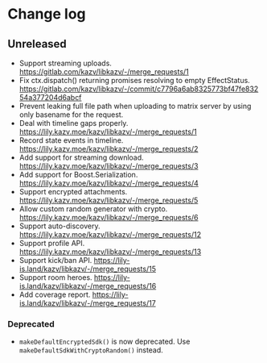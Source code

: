 
# Change log

## Unreleased

- Support streaming uploads. https://gitlab.com/kazv/libkazv/-/merge_requests/1
- Fix ctx.dispatch() returning promises resolving to empty EffectStatus. https://gitlab.com/kazv/libkazv/-/commit/c7796a6ab8325773bf47fe83254a377204d6abcf
- Prevent leaking full file path when uploading to matrix server by using only basename for the request.
- Deal with timeline gaps properly. https://lily.kazv.moe/kazv/libkazv/-/merge_requests/1
- Record state events in timeline. https://lily.kazv.moe/kazv/libkazv/-/merge_requests/2
- Add support for streaming download. https://lily.kazv.moe/kazv/libkazv/-/merge_requests/3
- Add support for Boost.Serialization. https://lily.kazv.moe/kazv/libkazv/-/merge_requests/4
- Support encrypted attachments. https://lily.kazv.moe/kazv/libkazv/-/merge_requests/5
- Allow custom random generator with crypto. https://lily.kazv.moe/kazv/libkazv/-/merge_requests/6
- Support auto-discovery. https://lily.kazv.moe/kazv/libkazv/-/merge_requests/12
- Support profile API. https://lily.kazv.moe/kazv/libkazv/-/merge_requests/13
- Support kick/ban API. https://lily-is.land/kazv/libkazv/-/merge_requests/15
- Support room heroes. https://lily-is.land/kazv/libkazv/-/merge_requests/16
- Add coverage report. https://lily-is.land/kazv/libkazv/-/merge_requests/17

### Deprecated

- `makeDefaultEncryptedSdk()` is now deprecated. Use `makeDefaultSdkWithCryptoRandom()` instead.
